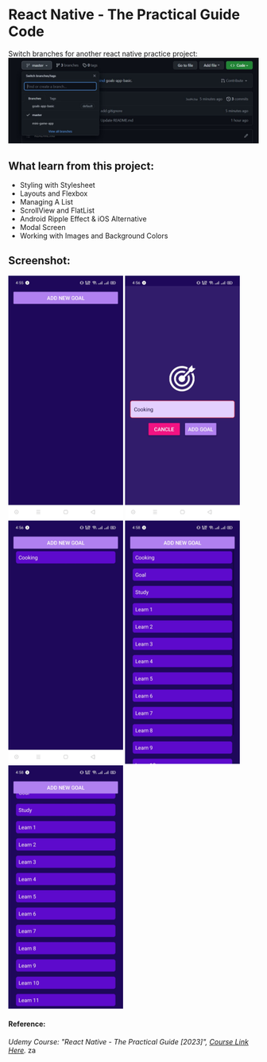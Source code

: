 # React Native - The Practical Guide Code
Switch branches for another react native practice project:
![Switch branches](./switch-project-branches.jpg)

## What learn from this project:
- Styling with Stylesheet
- Layouts and Flexbox
- Managing A List
- ScrollView and FlatList
- Android Ripple Effect & iOS Alternative
- Modal Screen
- Working with Images and Background Colors

## Screenshot:
<img src="https://github.com/peterndta/react-native-practice/blob/goals-app-basic/Screenshot/a.jpg" width="231" height="489" />&nbsp;<img src="https://github.com/peterndta/react-native-practice/blob/goals-app-basic/Screenshot/b.jpg" width="231" height="489" />
<img src="https://github.com/peterndta/react-native-practice/blob/goals-app-basic/Screenshot/c.jpg" width="231" height="489" />&nbsp;<img src="https://github.com/peterndta/react-native-practice/blob/goals-app-basic/Screenshot/d.jpg" width="231" height="489" />
<img src="https://github.com/peterndta/react-native-practice/blob/goals-app-basic/Screenshot/e.jpg" width="231" height="489" />

#### Reference: 
*Udemy Course: "React Native - The Practical Guide [2023]", [Course Link Here](https://www.udemy.com/course/react-native-the-practical-guide/).*
za